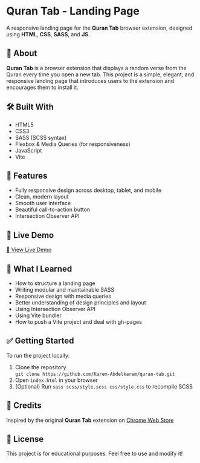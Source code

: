# Quran Tab - Landing Page

A responsive landing page for the **Quran Tab** browser extension, designed using **HTML**, **CSS**, **SASS**, and **JS**.

## 📌 About

**Quran Tab** is a browser extension that displays a random verse from the Quran every time you open a new tab. This project is a simple, elegant, and responsive landing page that introduces users to the extension and encourages them to install it.

## 🛠️ Built With

- HTML5
- CSS3
- SASS (SCSS syntax)
- Flexbox & Media Queries (for responsiveness)
- JavaScript
- Vite

## 📸 Features

- Fully responsive design across desktop, tablet, and mobile
- Clean, modern layout
- Smooth user interface
- Beautiful call-to-action button
- Intersection Observer API

## 🚀 Live Demo

[🔗 View Live Demo](https://karem-abdelkarem.github.io/quran-tab/)  

## 🧠 What I Learned

- How to structure a landing page
- Writing modular and maintainable SASS
- Responsive design with media queries
- Better understanding of design principles and layout
- Using Intersection Observer API
- Using Vite bundler
- How to push a Vite project and deal with gh-pages

## ✅ Getting Started

To run the project locally:

1. Clone the repository  
   `git clone https://github.com/Karem-Abdelkarem/quran-tab.git`
2. Open `index.html` in your browser
3. (Optional) Run `sass scss/style.scss css/style.css` to recompile SCSS

## 🙌 Credits

Inspired by the original **Quran Tab** extension on [Chrome Web Store](https://chromewebstore.google.com/detail/quran-tab/afaihcdgkjebgabomemccdneglknjkdd?hl=en)

## 📜 License

This project is for educational purposes. Feel free to use and modify it!
